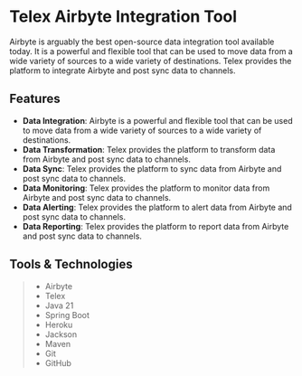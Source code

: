 # Telex Airbyte Integration Tool
Airbyte is arguably the best open-source data integration tool available today. It is a powerful and flexible tool that can be used to move data from a wide variety of sources to a wide variety of destinations. Telex provides the platform to integrate Airbyte and post sync data to channels.

## Features
- **Data Integration**: Airbyte is a powerful and flexible tool that can be used to move data from a wide variety of sources to a wide variety of destinations.
- **Data Transformation**: Telex provides the platform to transform data from Airbyte and post sync data to channels.
- **Data Sync**: Telex provides the platform to sync data from Airbyte and post sync data to channels.
- **Data Monitoring**: Telex provides the platform to monitor data from Airbyte and post sync data to channels.
- **Data Alerting**: Telex provides the platform to alert data from Airbyte and post sync data to channels.
- **Data Reporting**: Telex provides the platform to report data from Airbyte and post sync data to channels.

## Tools & Technologies
> - Airbyte
> - Telex
> - Java 21
> - Spring Boot
> - Heroku
> - Jackson
> - Maven
> - Git
> - GitHub